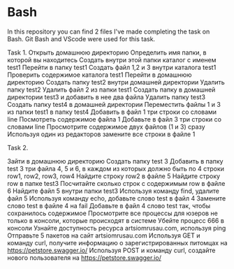 # Bash
In this repository you can find 2 files I've made completing the task on Bash. Git Bash and VScode were used for this task. 


Task 1.
Открыть домашнюю директорию
Определить имя папки, в которой вы находитесь
Создать внутри этой папки каталог  с именем test1
Перейти в папку test1
Создать файл 1,2 и 3 внутри каталога test1
Проверить содержимое каталога test1
Перейти в домашнюю директорию
Создать папку test2 внутри домашней директории
Удалить папку test2
Удалить файл 2 из папки test1
Создать папку в домашней директории test3 и добавить в нее два файла
Удалить папку test3
Создать папку test4 в домашней директории
Переместить файлы 1 и 3 из папки test1 в папку test4
Добавить в файл 1 три строки со словами line
Посмотреть содержимое файла 1
Добавьте в файл 3 три строки со словами line
Просмотрите содержимое двух файлов (1 и 3) сразу
Используя один из редакторов замените все строки в файле 1

Task 2.

Зайти в домашнюю директорию
Создать папку test 3
Добавить в папку test 3 три файла 4, 5 и 6, в каждом из которых должно быть по 4 строки row1, row2, row3, row4
Найдите строку row2 в файле 5
Найдите строку row в папке test3
Посчитайте сколько строк с содержимым row в файле 6
Найдите файл 5 внутри папки test3
Используя команду find, удалите файл 5
Используя команду echo, добавьте слово test в файл 4
Замените слово test в файле 4 на fail
Добавьте в файл 4 слово test так, чтобы сохранилось содержимое
Просмотрите все процессы для юзеров не только в консоли, которые происходят в системе
Убейте процесс 666 в консоли
Узнайте доступность ресурса artsiomrusau.com, используя ping
Отправьте 5 пакетов на сайт artsiomrusau.com
Используя GET и команду curl, получите информацию о зарегистрированных питомцах на https://petstore.swagger.io/
Используя POST и команду curl, создайте нового пользователя на https://petstore.swagger.io/

